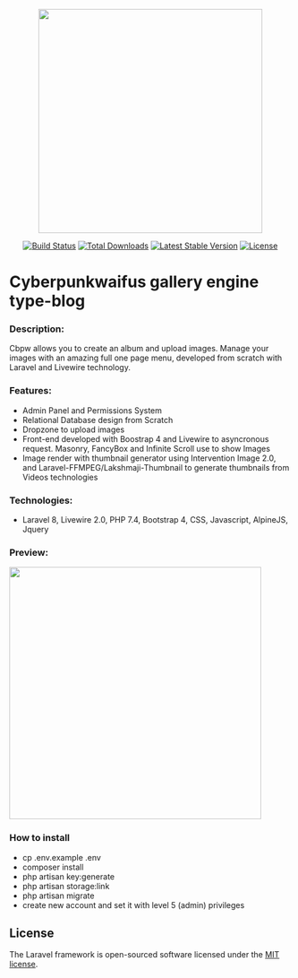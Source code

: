 <p align="center"><a href="https://laravel.com" target="_blank"><img src="https://raw.githubusercontent.com/laravel/art/master/logo-lockup/5%20SVG/2%20CMYK/1%20Full%20Color/laravel-logolockup-cmyk-red.svg" width="400"></a></p>

<p align="center">
<a href="https://travis-ci.org/laravel/framework"><img src="https://travis-ci.org/laravel/framework.svg" alt="Build Status"></a>
<a href="https://packagist.org/packages/laravel/framework"><img src="https://img.shields.io/packagist/dt/laravel/framework" alt="Total Downloads"></a>
<a href="https://packagist.org/packages/laravel/framework"><img src="https://img.shields.io/packagist/v/laravel/framework" alt="Latest Stable Version"></a>
<a href="https://packagist.org/packages/laravel/framework"><img src="https://img.shields.io/packagist/l/laravel/framework" alt="License"></a>
</p>

# Cyberpunkwaifus gallery engine type-blog
### Description: 
Cbpw allows you to create an album and upload images.
Manage your images with an amazing full one page menu, developed from scratch with Laravel and Livewire technology.

### Features:
* Admin Panel and Permissions System
* Relational Database design from Scratch
* Dropzone to upload images
* Front-end developed with Boostrap 4 and Livewire to asyncronous request. Masonry, FancyBox and Infinite Scroll use to show Images
* Image render with thumbnail generator using Intervention Image 2.0, and Laravel-FFMPEG/Lakshmaji-Thumbnail to generate thumbnails from Videos
technologies
### Technologies:
* Laravel 8, Livewire 2.0, PHP 7.4, Bootstrap 4, CSS, Javascript, AlpineJS, Jquery

### Preview:
<p> <img src="https://github.com/kuronneko/kuronneko.github.io/blob/master/assets/img/portfoliocbpw.png" width="450"> </p>

### How to install
* cp .env.example .env
* composer install
* php artisan key:generate
* php artisan storage:link
* php artisan migrate
* create new account and set it with level 5 (admin) privileges

## License
The Laravel framework is open-sourced software licensed under the [MIT license](https://opensource.org/licenses/MIT).
